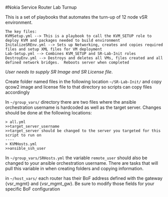 #Nokia Service Router Lab Turnup

This is a set of playbooks that automates the turn-up of 12 node vSR environment.

```
The key files:
KVMSetup.yml --> This is a playbook to call the KVM_SETUP role to deploy KVM and packages needed to build environment
InitalizeSREnv.yml --> Sets up Networking, creates and copies required files and setup XML files for VM deployment
Lab-Setup.yml --> Combines KVM_SETUP and SR-Lab-Init roles
DestroyEnv.yml --> Destroys and deletes all VMs, files created and all defined network bridges.  Reboots server when completed
```

*User needs to supply SR Image and SR License file*. 

Create folder named files in the following location `~/SR-Lab-Init/` and copy qcow2 image and license file to that directory so scripts can copy files accordingly

In `~/group_vars/` directory there are two files where the ansible orchestration username is hardcoded as well as the target server.  Changes should be done at the following locations:

```
> all.yml
>>target_server_username
>>target_server should be changed to the server you targeted for this script to run on
----
> KVMHosts.yml
>>ansible_ssh_user
```

In `~/group_vars/SRHosts.yml` the variable `remote_user` should also be changed to your ansible orchestration username.  There are tasks that will pull this variable in when creating folders and copying information.

in `~/host_vars/` each router has their BoF address defined with the gateway {vsr_mgmt} and {vsr_mgmt_gw}. Be sure to modify those fields for your specific BoF configuration
